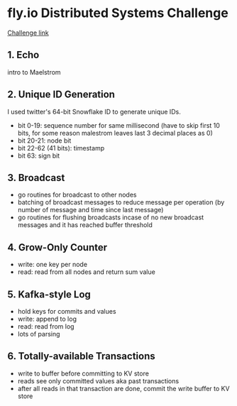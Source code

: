 # fly.io Distributed Systems Challenge
[Challenge link](https://fly.io/dist-sys/1/)

## 1. Echo
intro to Maelstrom

## 2. Unique ID Generation
I used twitter's 64-bit Snowflake ID to generate unique IDs.
- bit 0-19: sequence number for same millisecond (have to skip first 10 bits, for some reason malestrom leaves last 3 decimal places as 0)
- bit 20-21: node bit
- bit 22-62 (41 bits): timestamp
- bit 63: sign bit

## 3. Broadcast
- go routines for broadcast to other nodes
- batching of broadcast messages to reduce message per operation (by number of message and time since last message)
- go routines for flushing broadcasts incase of no new broadcast messages and it has reached buffer threshold

## 4. Grow-Only Counter
- write: one key per node
- read: read from all nodes and return sum value

## 5. Kafka-style Log
- hold keys for commits and values
- write: append to log
- read: read from log
- lots of parsing

## 6. Totally-available Transactions
- write to buffer before committing to KV store
- reads see only committed values aka past transactions
- after all reads in that transaction are done, commit the write buffer to KV store